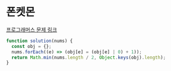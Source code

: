 # 폰켓몬

[프로그래머스 문제 링크](https://programmers.co.kr/learn/courses/30/lessons/1845)

```javascript
function solution(nums) {
  const obj = {};
  nums.forEach((e) => (obj[e] = (obj[e] | 0) + 1));
  return Math.min(nums.length / 2, Object.keys(obj).length);
}
```
